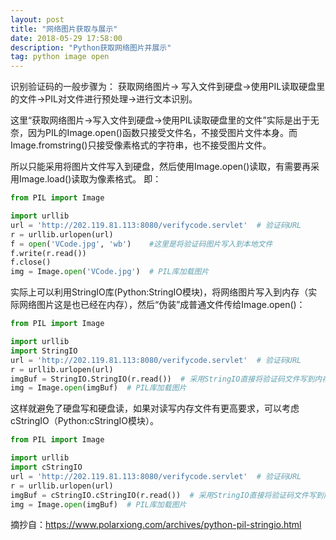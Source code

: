 ```yaml
---
layout: post
title: "网络图片获取与展示"
date: 2018-05-29 17:58:00
description: "Python获取网络图片并展示"
tag: python image open
---
```


识别验证码的一般步骤为：
获取网络图片-> 写入文件到硬盘->使用PIL读取硬盘里的文件->PIL对文件进行预处理->进行文本识别。

这里“获取网络图片->写入文件到硬盘->使用PIL读取硬盘里的文件”实际是出于无奈，因为PIL的Image.open()函数只接受文件名，不接受图片文件本身。而Image.fromstring()只接受像素格式的字符串，也不接受图片文件。

所以只能采用将图片文件写入到硬盘，然后使用Image.open()读取，有需要再采用Image.load()读取为像素格式。
即：

``` Python
from PIL import Image

import urllib
url = 'http://202.119.81.113:8080/verifycode.servlet'  # 验证码URL
r = urllib.urlopen(url)
f = open('VCode.jpg', 'wb')    #这里是将验证码图片写入到本地文件
f.write(r.read())
f.close()
img = Image.open('VCode.jpg')  # PIL库加载图片

```

实际上可以利用StringIO库(Python:StringIO模块)，将网络图片写入到内存（实际网络图片这是也已经在内存），然后“伪装”成普通文件传给Image.open()：

``` Python
from PIL import Image

import urllib
import StringIO
url = 'http://202.119.81.113:8080/verifycode.servlet'  # 验证码URL
r = urllib.urlopen(url)
imgBuf = StringIO.StringIO(r.read())  # 采用StringIO直接将验证码文件写到内存，省去写入硬盘
img = Image.open(imgBuf)  # PIL库加载图片

```

这样就避免了硬盘写和硬盘读，如果对读写内存文件有更高要求，可以考虑cStringIO（Python:cStringIO模块）。

``` Python
from PIL import Image

import urllib
import cStringIO
url = 'http://202.119.81.113:8080/verifycode.servlet'  # 验证码URL
r = urllib.urlopen(url)
imgBuf = cStringIO.cStringIO(r.read())  # 采用StringIO直接将验证码文件写到内存，省去写入硬盘
img = Image.open(imgBuf)  # PIL库加载图片

```


摘抄自：https://www.polarxiong.com/archives/python-pil-stringio.html
